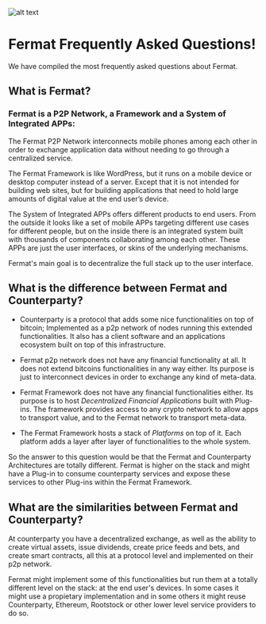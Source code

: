 ![alt text](https://github.com/bitDubai/media-kit/blob/master/MediaKit/Fermat%20Branding/Fermat%20Logotype/Fermat_Logo_3D.png "Fermat Logo")

# Fermat Frequently Asked Questions!

We have compiled the most frequently asked questions about Fermat. 

## What is Fermat?

### Fermat is a P2P Network, a Framework and a System of Integrated APPs:

The Fermat P2P Network interconnects mobile phones among each other in order to exchange application data without needing to go through a centralized service.

The Fermat Framework is like WordPress, but it runs on a mobile device or desktop computer instead of a server. Except that it is not intended for building web sites, but for building applications that need to hold large amounts of digital value at the end user’s device.

The System of Integrated APPs offers different products to end users. From the outside it looks like a set of mobile APPs targeting different use cases for different people, but on the inside there is an integrated system built with thousands of components collaborating among each other. These APPs are just the user interfaces, or skins of the underlying mechanisms. 

Fermat's main goal is to decentralize the full stack up to the user interface.

## What is the difference between Fermat and Counterparty?

* Counterparty is a protocol that adds some nice functionalities on top of bitcoin; Implemented as a p2p network of nodes running this extended functionalities. It also has a client software and an applications ecosystem built on top of this infrastructure.

* Fermat p2p network does not have any financial functionality at all. It does not extend bitcoins functionalities in any way either. Its purpose is just to interconnect devices in order to exchange any kind of meta-data.

* Fermat Framework does not have any financial functionalities either. Its purpose is to host _Decentralized Financial Applications_ built with Plug-ins. The framework provides access to any crypto network to allow apps to transport value, and to the Fermat network to transport meta-data.

* The Fermat Framework hosts a stack of _Platforms_ on top of it. Each platform adds a layer after layer of functionalities to the whole system.

So the answer to this question would be that the Fermat and Counterparty Architectures are totally different. Fermat is higher on the stack and might have a Plug-in to consume counterparty services and expose these services to other Plug-ins within the Fermat Framework.

## What are the similarities between Fermat and Counterparty?

At counterparty you have a decentralized exchange, as well as the ability to create virtual assets, issue dividends, create price feeds and bets, and create smart contracts, all this at a protocol level and implemented on their p2p network.

Fermat might implement some of this functionalities but run them at a totally different level on the stack: at the end user's devices. In some cases it might use a propietary implementation and in some others it might reuse Counterparty, Ethereum, Rootstock or other lower level service providers to do so.






